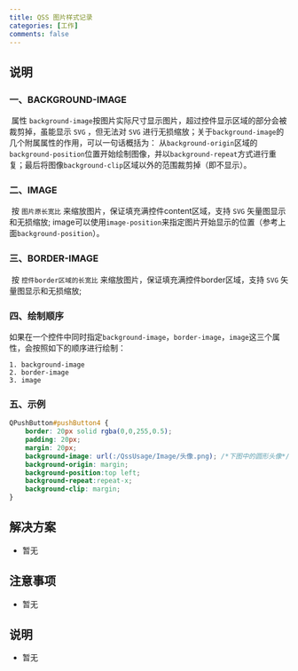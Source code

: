 ```yaml
---
title: QSS 图片样式记录
categories: [工作]
comments: false
---
```


## 说明

### 一、BACKGROUND-IMAGE

​	属性 `background-image`按图片实际尺寸显示图片，超过控件显示区域的部分会被裁剪掉，虽能显示 `SVG` ，但无法对 `SVG` 进行无损缩放；关于`background-image`的几个附属属性的作用，可以一句话概括为：
从`background-origin`区域的`background-position`位置开始绘制图像，并以`background-repeat`方式进行重复；最后将图像`background-clip`区域以外的范围裁剪掉（即不显示）。

###	二、IMAGE

​	按 `图片原长宽比` 来缩放图片，保证填充满控件content区域，支持 `SVG` 矢量图显示和无损缩放;
image可以使用`image-position`来指定图片开始显示的位置（参考上面`background-position`）。

### 三、BORDER-IMAGE

​	按 `控件border区域的长宽比` 来缩放图片，保证填充满控件border区域，支持 `SVG` 矢量图显示和无损缩放;

### 四、绘制顺序

如果在一个控件中同时指定`background-image`，`border-image`，`image`这三个属性，会按照如下的顺序进行绘制：

```
1. background-image
2. border-image
3. image
```

### 五、示例

```css
QPushButton#pushButton4 {
	border: 20px solid rgba(0,0,255,0.5);
	padding: 20px;
	margin: 20px;
	background-image: url(:/QssUsage/Image/头像.png); /*下图中的圆形头像*/
	background-origin: margin;
	background-position:top left;
	background-repeat:repeat-x;
	background-clip: margin;
}
```

## 解决方案
- 暂无

## 注意事项

- 暂无

## 说明
- 暂无
